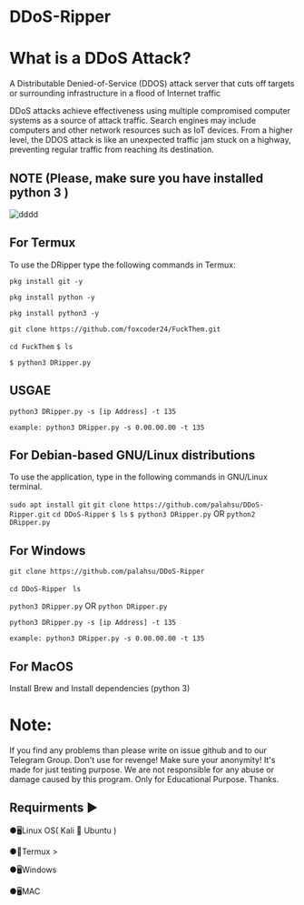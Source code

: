 # DDoS-Ripper

# What is a DDoS Attack?
A Distributable Denied-of-Service (DDOS) attack server that cuts off targets or surrounding infrastructure in a flood of Internet traffic

DDoS attacks achieve effectiveness using multiple compromised computer systems as a source of attack traffic. Search engines may include computers and other network resources such as IoT devices.
From a higher level, the DDOS attack is like an unexpected traffic jam stuck on a highway, preventing regular traffic from reaching its destination.

## NOTE (Please, make sure you have installed python 3 )

![dddd](https://user-images.githubusercontent.com/49250151/96265488-57e53d00-0f7a-11eb-8936-ce2e9a2c42cd.PNG)

## For Termux
To use the DRipper type the following commands in Termux:

`pkg install git -y`

`pkg install python -y`

`pkg install python3 -y`

`git clone https://github.com/foxcoder24/FuckThem.git`

`cd FuckThem`
`$ ls`

`$ python3 DRipper.py` 

## USGAE
`python3 DRipper.py -s [ip Address] -t 135`

`example: python3 DRipper.py -s 0.00.00.00 -t 135`

## For Debian-based GNU/Linux distributions
To use the application, type in the following commands in GNU/Linux terminal.

`sudo apt install git`
`git clone https://github.com/palahsu/DDoS-Ripper.git`
`cd DDoS-Ripper`
`$ ls`
`$ python3 DRipper.py` OR `python2 DRipper.py`

## For Windows

`git clone https://github.com/palahsu/DDoS-Ripper`

`cd DDoS-Ripper`
` ls`

`python3 DRipper.py` OR `python DRipper.py`

`python3 DRipper.py -s [ip Address] -t 135`

`example: python3 DRipper.py -s 0.00.00.00 -t 135`

## For MacOS

Install Brew and Install dependencies (python 3)

# Note:
If you find any problems than please write on issue github and to our Telegram Group. Don't use for revenge! Make sure your anonymity!
It's made for just testing purpose.
We are not responsible for any abuse or damage caused by this program. Only for Educational Purpose.
Thanks.
 
## Requirments ▶

●🖥Linux OS( Kali 🐉 Ubuntu )

●📱Termux >

●🖥Windows

●🖥MAC



